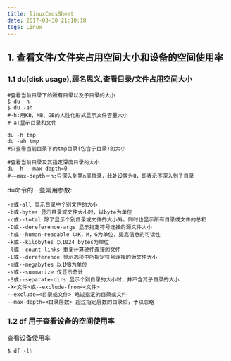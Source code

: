 ```yaml
---
title: linuxCmdsSheet
date: 2017-03-30 21:10:18
tags: Linux
---
```

## 1. 查看文件/文件夹占用空间大小和设备的空间使用率
### 1.1 du(disk usage),顾名思义,查看目录/文件占用空间大小
```
#查看当前目录下的所有目录以及子目录的大小
$ du -h
$ du -ah
#-h:用KB、MB、GB的人性化形式显示文件容量大小
#-a:显示目录和文件

du -h tmp
du -ah tmp
#只查看当前目录下的tmp目录(包含子目录)的大小

#查看当前目录及其指定深度目录的大小
du -h –-max-depth=0
#-–max-depth＝n:只深入到第n层目录，此处设置为0，即表示不深入到子目录
```
du命令的一些常用参数:
```
-a或-all 显示目录中个别文件的大小
-b或-bytes 显示目录或文件大小时，以byte为单位
-c或--total 除了显示个别目录或文件的大小外，同时也显示所有目录或文件的总和
-D或--dereference-args 显示指定符号连接的源文件大小
-h或--human-readable 以K，M，G为单位，提高信息的可读性
-k或--kilobytes 以1024 bytes为单位
-l或--count-links 重复计算硬件连接的文件
-L或--dereference 显示选项中所指定符号连接的源文件大小
-m或--megabytes 以1MB为单位
-s或--summarize 仅显示总计
-S或--separate-dirs 显示个别目录的大小时，并不含其子目录的大小
-X<文件>或--exclude-from=<文件>
--exclude=<目录或文件> 略过指定的目录或文件
--max-depth=<目录层数> 超过指定层数的目录后，予以忽略
```
### 1.2 df 用于查看设备的空间使用率
查看设备使用率
```
$ df -lh    
```